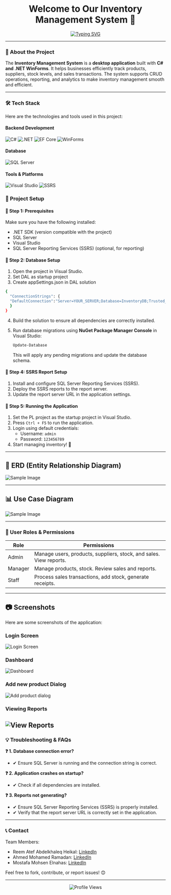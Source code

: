 <!-- Welcome Message -->
<h1 align="center">Welcome to Our Inventory Management System 👋</h1>

<!-- Typing effect for a cool introduction -->
<p align="center">
  <a href="https://git.io/typing-svg">
    <img src="https://readme-typing-svg.herokuapp.com?font=Fira+Code&pause=1000&color=F75C7E&center=true&vCenter=true&width=435&lines=Inventory+Management+System;Built+with+.NET+WinForms;Efficient+Product+Tracking" alt="Typing SVG" />
  </a>
</p>

---

### 👋 About the Project

The **Inventory Management System** is a **desktop application** built with **C# and .NET WinForms**. It helps businesses efficiently track products, suppliers, stock levels, and sales transactions. The system supports CRUD operations, reporting, and analytics to make inventory management smooth and efficient.

---

<!-- Tech Stack -->

### 🛠️ Tech Stack

Here are the technologies and tools used in this project:

#### Backend Development

<p align="left">
  <img src="https://img.shields.io/badge/C%23-239120?style=for-the-badge&logo=c-sharp&logoColor=white" alt="C#" />
  <img src="https://img.shields.io/badge/.NET-512BD4?style=for-the-badge&logo=dotnet&logoColor=white" alt=".NET" />
  <img src="https://img.shields.io/badge/Entity_Framework_Core-9B30B0?style=for-the-badge&logo=entity-framework&logoColor=white" alt="EF Core" />
  <img src="https://img.shields.io/badge/WinForms-512BD4?style=for-the-badge&logo=windows&logoColor=white" alt="WinForms" />
</p>

#### Database

<p align="left">
  <img src="https://img.shields.io/badge/SQL_Server-CC2927?style=for-the-badge&logo=microsoft-sql-server&logoColor=white" alt="SQL Server" />
</p>

#### Tools & Platforms

<p align="left">
  <img src="https://img.shields.io/badge/Visual_Studio-5C2D91?style=for-the-badge&logo=visual-studio&logoColor=white" alt="Visual Studio" />
  <img src="https://img.shields.io/badge/SQL_Server_Reporting_Services-2568C8?style=for-the-badge&logo=microsoft-sql-server-reporting-services&logoColor=white" alt="SSRS" />
</

---

### 📂 Project Setup

#### 🔹 Step 1: Prerequisites

Make sure you have the following installed:

- .NET SDK (version compatible with the project)
- SQL Server
- Visual Studio
- SQL Server Reporting Services (SSRS) (optional, for reporting)

#### 🔹 Step 2: Database Setup

1. Open the project in Visual Studio.
2. Set DAL as startup project
3. Create appSettings.json in DAL solution

```bash
{
  "ConnectionStrings": {
  "DefaultConnection":"Server=YOUR_SERVER;Database=InventoryDB;Trusted_Connection=True;"
  }
}
```

4. Build the solution to ensure all dependencies are correctly installed.
5. Run database migrations using **NuGet Package Manager Console** in Visual Studio:

   ```bash
   Update-Database
   ```

   This will apply any pending migrations and update the database schema.

#### 🔹 Step 4: SSRS Report Setup

1. Install and configure SQL Server Reporting Services (SSRS).
2. Deploy the SSRS reports to the report server.
3. Update the report server URL in the application settings.

#### 🔹 Step 5: Running the Application

1. Set the PL project as the startup project in Visual Studio.
2. Press `Ctrl + F5` to run the application.
3. Login using default credentials:
   - Username: `admin`
   - Password: `123456789`
4. Start managing inventory! 🚀

---

## 📌 ERD (Entity Relationship Diagram)

![Sample Image](https://github.com/MostafaMohsen58/InventoryManagmentSystem/blob/main/images/Inventory_ERD.png)

---

## 📊 Use Case Diagram

![Sample Image](https://github.com/MostafaMohsen58/InventoryManagmentSystem/blob/main/images/use_case.png)

---

### 👤 User Roles & Permissions

| Role    | Permissions                                                        |
| ------- | ------------------------------------------------------------------ |
| Admin   | Manage users, products, suppliers, stock, and sales. View reports. |
| Manager | Manage products, stock. Review sales and reports.                  |
| Staff   | Process sales transactions, add stock, generate receipts.          |

---

## 📷 Screenshots

Here are some screenshots of the application:

### Login Screen

![Login Screen](https://github.com/MostafaMohsen58/InventoryManagmentSystem/blob/main/images/login.png)

### Dashboard

![Dashboard](https://github.com/MostafaMohsen58/InventoryManagmentSystem/blob/main/images/dashboard1.png)

### Add new product Dialog

![Add product dialog](https://github.com/MostafaMohsen58/InventoryManagmentSystem/blob/main/images/Product.png)

### Viewing Reports

## ![View Reports](https://github.com/MostafaMohsen58/InventoryManagmentSystem/blob/main/images/report.png)

### 💡 Troubleshooting & FAQs

**❓ 1. Database connection error?**

- ✔ Ensure SQL Server is running and the connection string is correct.

**❓ 2. Application crashes on startup?**

- ✔ Check if all dependencies are installed.

**❓ 3. Reports not generating?**

- ✔ Ensure SQL Server Reporting Services (SSRS) is properly installed.
- ✔ Verify that the report server URL is correctly set in the application.

---

### 📞 Contact

Team Members:

- Reem Atef Abdelkhaleq Heikal: [LinkedIn](http://www.linkedin.com/in/reem-heikal)
- Ahmed Mohamed Ramadan: [LinkedIn](https://www.linkedin.com/in/ahmed-ramadan-28333423a/)
- Mostafa Mohsen Elnahas: [LinkedIn](https://www.linkedin.com/in/mostafa-elnahas/)

Feel free to fork, contribute, or report issues! 😊

---

<p align="center">
  <img src="https://komarev.com/ghpvc/?username=ahmedmoramadan&label=Profile%20Views&color=F75C7E&style=flat" alt="Profile Views" />
</p>
